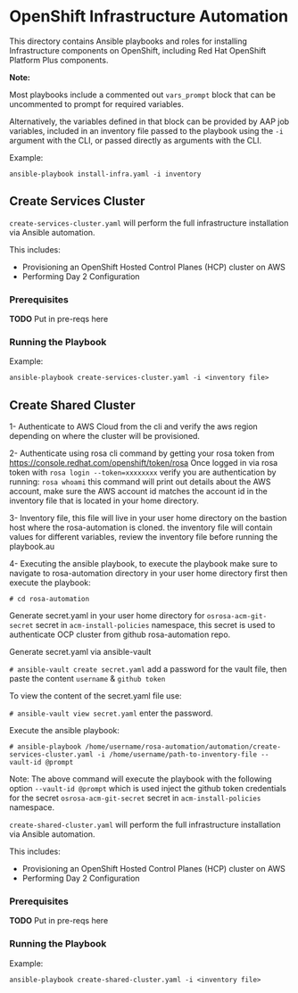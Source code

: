# OpenShift Infrastructure Automation
This directory contains Ansible playbooks and roles for installing Infrastructure components on OpenShift, including Red Hat OpenShift Platform Plus components.

**Note:**

Most playbooks include a commented out `vars_prompt` block that can be uncommented to prompt for required variables. 

Alternatively, the variables defined in that block can be provided by AAP job variables, included in an inventory file passed to the playbook using the `-i` argument with the CLI, or passed directly as arguments with the CLI.

Example:
```
ansible-playbook install-infra.yaml -i inventory
```

## Create Services Cluster
`create-services-cluster.yaml` will perform the full infrastructure installation via Ansible automation. 

This includes:
* Provisioning an OpenShift Hosted Control Planes (HCP) cluster on AWS
* Performing Day 2 Configuration

### Prerequisites
**TODO** Put in pre-reqs here

### Running the Playbook
Example:
```
ansible-playbook create-services-cluster.yaml -i <inventory file>
```

## Create Shared Cluster

1- Authenticate to AWS Cloud from the cli and verify the aws region depending on where the cluster will be provisioned.

2- Authenticate using rosa cli command by getting your rosa token from https://console.redhat.com/openshift/token/rosa 
Once logged in via rosa token with `rosa login --token=xxxxxxxx` verify you are authentication by running: `rosa whoami` this command will print out details about the AWS account, make sure the AWS account id matches the account id in the inventory file that is located in your home directory.

3- Inventory file, this file will live in your user home directory on the bastion host where the rosa-automation is cloned. the inventory file will contain values for different variables, review the inventory file before running the playbook.au    

4- Executing the ansible playbook, to execute the playbook make sure to navigate to rosa-automation directory in your user home directory first then execute the playbook:

`# cd rosa-automation`

Generate secret.yaml in your user home directory for `osrosa-acm-git-secret` secret in `acm-install-policies` namespace, this secret is used to authenticate OCP cluster from github rosa-automation repo.

Generate secret.yaml via ansible-vault

`# ansible-vault create secret.yaml` add a password for the vault file, then paste the content `username` & `github token`

To view the content of the secret.yaml file use: 

`# ansible-vault view secret.yaml` enter the password.

Execute the ansible playbook:

`# ansible-playbook /home/username/rosa-automation/automation/create-services-cluster.yaml -i /home/username/path-to-inventory-file --vault-id @prompt`


Note: The above command will execute the playbook with the following option `--vault-id @prompt` which is used inject the github token credentials for the secret `osrosa-acm-git-secret` secret in `acm-install-policies` namespace.

`create-shared-cluster.yaml` will perform the full infrastructure installation via Ansible automation.

This includes:
* Provisioning an OpenShift Hosted Control Planes (HCP) cluster on AWS
* Performing Day 2 Configuration

### Prerequisites
**TODO** Put in pre-reqs here

### Running the Playbook
Example:
```
ansible-playbook create-shared-cluster.yaml -i <inventory file>
```

